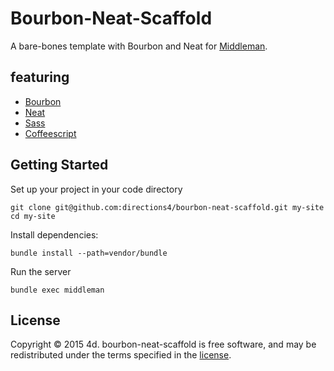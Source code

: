 # Bourbon-Neat-Scaffold

A bare-bones template with Bourbon and Neat for [Middleman](http://middlemanapp.com).

## featuring

* [Bourbon](http://bourbon.io "Bourbon - A Sass Mixin Library")
* [Neat](http://neat.bourbon.io "Bourbon Neat")
* [Sass](http://sass-lang.com "Sass: Syntactically Awesome Style Sheets")
* [Coffeescript](http://coffeescript.org/ "CoffeeScript")

## Getting Started

Set up your project in your code directory

```
git clone git@github.com:directions4/bourbon-neat-scaffold.git my-site
cd my-site
```

Install dependencies:

```
bundle install --path=vendor/bundle
```

Run the server

```
bundle exec middleman
```

## License

Copyright © 2015 4d. bourbon-neat-scaffold is free software, and may be redistributed under the terms specified in the [license](LICENSE).

